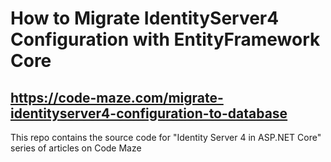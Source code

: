 # How to Migrate IdentityServer4 Configuration with EntityFramework Core
## https://code-maze.com/migrate-identityserver4-configuration-to-database
This repo contains the source code for "Identity Server 4 in ASP.NET Core" series of articles on Code Maze
